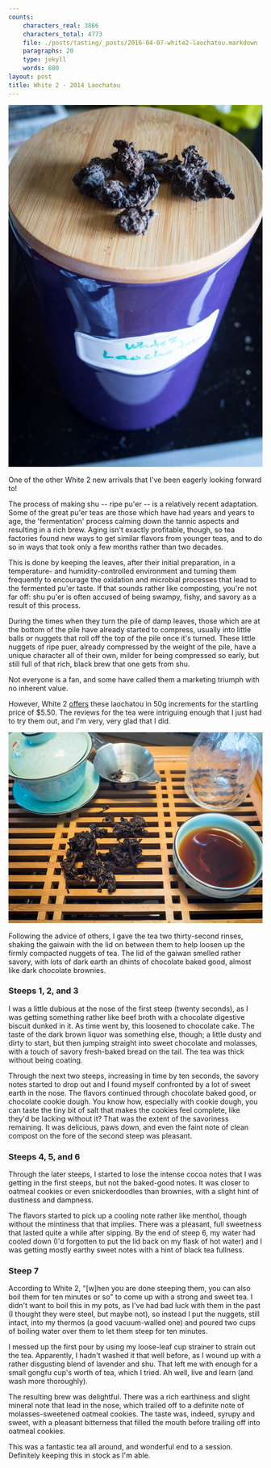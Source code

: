 ```yaml
---
counts:
    characters_real: 3866
    characters_total: 4773
    file: ./posts/tasting/_posts/2016-04-07-white2-laochatou.markdown
    paragraphs: 20
    type: jekyll
    words: 880
layout: post
title: White 2 - 2014 Laochatou
---
```


![Delicious little tea nuggets](/assets/tasting/white2-laochatou1.jpg)

One of the other White 2 new arrivals that I've been eagerly looking forward to!

The process of making shu -- ripe pu'er -- is a relatively recent adaptation.  Some of the great pu'er teas are those which have had years and years to age, the 'fermentation' process calming down the tannic aspects and resulting in a rich brew.  Aging isn't exactly profitable, though, so tea factories found new ways to get similar flavors from younger teas, and to do so in ways that took only a few months rather than two decades.

This is done by keeping the leaves, after their initial preparation, in a temperature- and humidity-controlled environment and turning them frequently to encourage the oxidation and microbial processes that lead to the fermented pu'er taste.  If that sounds rather like composting, you're not far off: shu pu'er is often accused of being swampy, fishy, and savory as a result of this process.

During the times when they turn the pile of damp leaves, those which are at the bottom of the pile have already started to compress, usually into little balls or nuggets that roll off the top of the pile once it's turned.  These little nuggets of ripe puer, already compressed by the weight of the pile, have a unique character all of their own, milder for being compressed so early, but still full of that rich, black brew that one gets from shu.

Not everyone is a fan, and some have called them a marketing triumph with no inherent value.

However, White 2 [offers](www.white2tea.com/tea-shop/2014-laochatou-ripe-puerh-tea/) these laochatou in 50g increments for the startling price of $5.50.  The reviews for the tea were intriguing enough that I just had to try them out, and I'm very, very glad that I did.

![Little changed after steeping](/assets/tasting/white2-laochatou2.jpg)

Following the advice of others, I gave the tea two thirty-second rinses, shaking the gaiwain with the lid on between them to help loosen up the firmly compacted nuggets of tea.  The lid of the gaiwan smelled rather savory, with lots of dark earth an dhints of chocolate baked good, almost like dark chocolate brownies.

### Steeps 1, 2, and 3

I was a little dubious at the nose of the first steep (twenty seconds), as I was getting something rather like beef broth with a chocolate digestive biscuit dunked in it.  As time went by, this loosened to chocolate cake.  The taste of the dark brown liquor was something else, though; a little dusty and dirty to start, but then jumping straight into sweet chocolate and molasses, with a touch of savory fresh-baked bread on the tail.  The tea was thick without being coating.

Through the next two steeps, increasing in time by ten seconds, the savory notes started to drop out and I found myself confronted by a lot of sweet earth in the nose.  The flavors continued through chocolate baked good, or chocolate cookie dough.  You know how, especially with cookie dough, you can taste the tiny bit of salt that makes the cookies feel complete, like they'd be lacking without it?  That was the extent of the savoriness remaining.  It was delicious, paws down, and even the faint note of clean compost on the fore of the second steep was pleasant.

### Steeps 4, 5, and 6

Through the later steeps, I started to lose the intense cocoa notes that I was getting in the first steeps, but not the baked-good notes.  It was closer to oatmeal cookies or even snickerdoodles than brownies, with a slight hint of dustiness and dampness.

The flavors started to pick up a cooling note rather like menthol, though without the mintiness that that implies.  There was a pleasant, full sweetness that lasted quite a while after sipping.  By the end of steep 6, my water had cooled down (I'd forgotten to put the lid back on my flask of hot water) and I was getting mostly earthy sweet notes with a hint of black tea fullness.

### Steep 7

According to White 2, "[w]hen you are done steeping them, you can also boil them for ten minutes or so" to come up with a strong and sweet tea.  I didn't want to boil this in my pots, as I've had bad luck with them in the past (I thought they were steel, but maybe not), so instead I put the nuggets, still intact, into my thermos (a good vacuum-walled one) and poured two cups of boiling water over them to let them steep for ten minutes.

I messed up the first pour by using my loose-leaf cup strainer to strain out the tea.  Apparently, I hadn't washed it that well before, as I wound up with a rather disgusting blend of lavender and shu.  That left me with enough for a small gongfu cup's worth of tea, which I tried.  Ah well, live and learn (and wash more thoroughly).

The resulting brew was delightful.  There was a rich earthiness and slight mineral note that lead in the nose, which trailed off to a definite note of molasses-sweetened oatmeal cookies.  The taste was, indeed, syrupy and sweet, with a pleasant bitterness that filled the mouth before trailing off into oatmeal cookies.

This was a fantastic tea all around, and wonderful end to a session.  Definitely keeping this in stock as I'm able.

